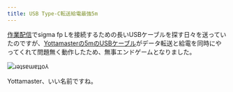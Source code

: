 ```yaml
---
title: USB Type-C転送給電最強5m
---
```

[作業配信](https://www.youtube.com/c/r7kamura)でsigma fp Lを接続するための長いUSBケーブルを探す日々を送っていたのですが、[Yottamasterの5mのUSBケーブル](https://www.amazon.co.jp/dp/B09Y1BY75P)がデータ転送と給電を同時にやってくれて問題無く動作したため、無事エンドゲームとなりました。

![](https://lh6.googleusercontent.com/Jhs8Sk9Gi8DQXCjeqvwEw9f8vqk6iJBL0usD8WWdlXs2kkSGDwGJK65CXt_K1S4dYVsi7ChhJoUEZe9ilwevJU-BLAhnDqAyvLLKixP-eaoQOtYGPdIZKuJ8YjJ98bgurn960Y5L8okhaVI7CSs "ɹǝʇsɐɯɐʇʇo⅄")

Yottamaster、いい名前ですね。
